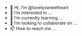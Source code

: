 - 👋 Hi, I’m @lovelyswwetheart
- 👀 I’m interested in ...
- 🌱 I’m currently learning ...
- 💞️ I’m looking to collaborate on ...
- 📫 How to reach me ...

<!---
lovelyswwetheart/lovelyswwetheart is a ✨ special ✨ repository because its `README.md` (this file) appears on your GitHub profile.
You can click the Preview link to take a look at your changes.
--->
